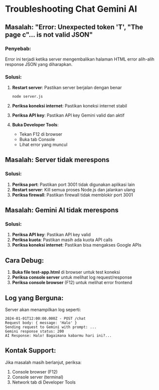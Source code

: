 # Troubleshooting Chat Gemini AI

## Masalah: "Error: Unexpected token 'T', "The page c"... is not valid JSON"

### Penyebab:
Error ini terjadi ketika server mengembalikan halaman HTML error alih-alih response JSON yang diharapkan.

### Solusi:
1. **Restart server**: Pastikan server berjalan dengan benar
   ```bash
   node server.js
   ```

2. **Periksa koneksi internet**: Pastikan koneksi internet stabil

3. **Periksa API key**: Pastikan API key Gemini valid dan aktif

4. **Buka Developer Tools**: 
   - Tekan F12 di browser
   - Buka tab Console
   - Lihat error yang muncul

## Masalah: Server tidak merespons

### Solusi:
1. **Periksa port**: Pastikan port 3001 tidak digunakan aplikasi lain
2. **Restart server**: Kill semua proses Node.js dan jalankan ulang
3. **Periksa firewall**: Pastikan firewall tidak memblokir port 3001

## Masalah: Gemini AI tidak merespons

### Solusi:
1. **Periksa API key**: Pastikan API key valid
2. **Periksa kuota**: Pastikan masih ada kuota API calls
3. **Periksa koneksi internet**: Pastikan bisa mengakses Google APIs

## Cara Debug:

1. **Buka file test-app.html** di browser untuk test koneksi
2. **Periksa console server** untuk melihat log request/response
3. **Periksa console browser** (F12) untuk melihat error frontend

## Log yang Berguna:

Server akan menampilkan log seperti:
```
2024-01-01T12:00:00.000Z - POST /chat
Request body: { message: 'Halo' }
Sending request to Gemini with prompt: ...
Gemini response status: 200
AI Response: Halo! Bagaimana kabarmu hari ini?...
```

## Kontak Support:
Jika masalah masih berlanjut, periksa:
1. Console browser (F12)
2. Console server (terminal)
3. Network tab di Developer Tools 